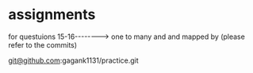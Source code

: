 # assignments


for questuions 15-16--------> one to many and and mapped by (please refer to the commits)


 git@github.com:gagank1131/practice.git
